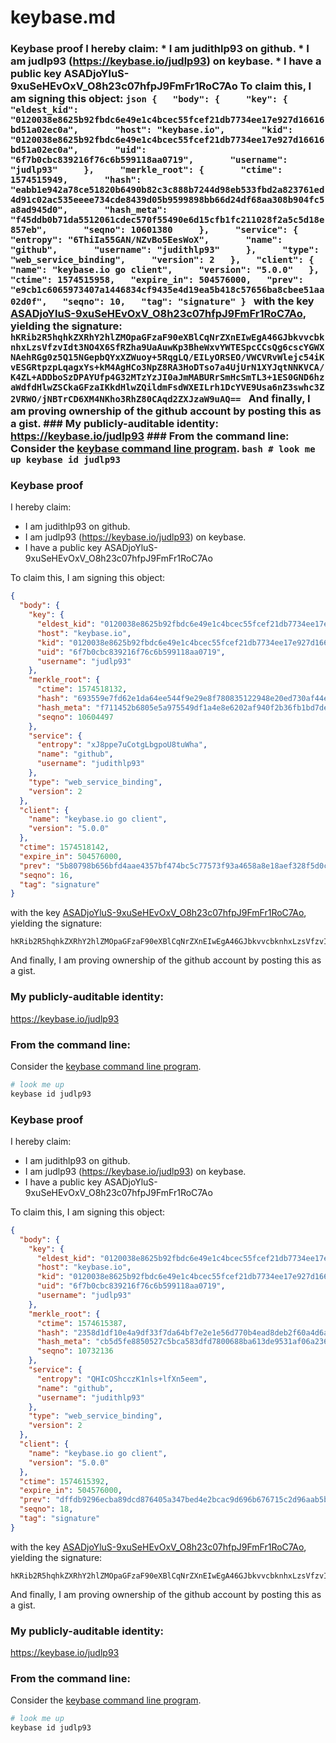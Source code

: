 # keybase.md
### Keybase proof  I hereby claim:    * I am judithlp93 on github.   * I am judlp93 (https://keybase.io/judlp93) on keybase.   * I have a public key ASADjoYluS-9xuSeHEvOxV_O8h23c07hfpJ9FmFr1RoC7Ao  To claim this, I am signing this object:  ```json {   "body": {     "key": {       "eldest_kid": "0120038e8625b92fbdc6e49e1c4bcec55fcef21db7734ee17e927d16616bd51a02ec0a",       "host": "keybase.io",       "kid": "0120038e8625b92fbdc6e49e1c4bcec55fcef21db7734ee17e927d16616bd51a02ec0a",       "uid": "6f7b0cbc839216f76c6b599118aa0719",       "username": "judlp93"     },     "merkle_root": {       "ctime": 1574515949,       "hash": "eabb1e942a78ce51820b6490b82c3c888b7244d98eb533fbd2a823761ed4d91c02ac535eeee734cde8439d05b9599898bb66d24df68aa308b904fc5a8ad945d0",       "hash_meta": "f45ddb0b71da5512061cdec570f55490e6d15cfb1fc211028f2a5c5d18e857eb",       "seqno": 10601380     },     "service": {       "entropy": "6ThiIa55GAN/NZvBo5EesWoX",       "name": "github",       "username": "judithlp93"     },     "type": "web_service_binding",     "version": 2   },   "client": {     "name": "keybase.io go client",     "version": "5.0.0"   },   "ctime": 1574515958,   "expire_in": 504576000,   "prev": "e9cb1c6065973407a1446834cf9435e4d19ea5b418c57656ba8cbee51aa02d0f",   "seqno": 10,   "tag": "signature" } ```  with the key [ASADjoYluS-9xuSeHEvOxV_O8h23c07hfpJ9FmFr1RoC7Ao](https://keybase.io/judlp93), yielding the signature:  ``` hKRib2R5hqhkZXRhY2hlZMOpaGFzaF90eXBlCqNrZXnEIwEgA46GJbkvvcbknhxLzsVfzvIdt3NO4X6SfRZha9UaAuwKp3BheWxvYWTESpcCCsQg6cscYGWXNAehRGg0z5Q15NGepbQYxXZWuoy+5RqgLQ/EILyORSEO/VWCVRvWlejc54iKvESGRtpzpLqagxYs+kM4AgHCo3NpZ8RA3HoDTso7a4UjUrN1XYJqtNNKVCA/K4ZL+ADDboSzDPAYUfp4G32MTzYzJI0aJmMABURrSmHcSmTL3+1ES0GND6hzaWdfdHlwZSCkaGFzaIKkdHlwZQildmFsdWXEILrh1DcYVE9Usa6nZ3swhc3Z2VRWO/jNBTrCD6XM4NKho3RhZ80CAqd2ZXJzaW9uAQ==  ```  And finally, I am proving ownership of the github account by posting this as a gist.  ### My publicly-auditable identity:  https://keybase.io/judlp93  ### From the command line:  Consider the [keybase command line program](https://keybase.io/download).  ```bash # look me up keybase id judlp93 ```
### Keybase proof

I hereby claim:

  * I am judithlp93 on github.
  * I am judlp93 (https://keybase.io/judlp93) on keybase.
  * I have a public key ASADjoYluS-9xuSeHEvOxV_O8h23c07hfpJ9FmFr1RoC7Ao

To claim this, I am signing this object:

```json
{
  "body": {
    "key": {
      "eldest_kid": "0120038e8625b92fbdc6e49e1c4bcec55fcef21db7734ee17e927d16616bd51a02ec0a",
      "host": "keybase.io",
      "kid": "0120038e8625b92fbdc6e49e1c4bcec55fcef21db7734ee17e927d16616bd51a02ec0a",
      "uid": "6f7b0cbc839216f76c6b599118aa0719",
      "username": "judlp93"
    },
    "merkle_root": {
      "ctime": 1574518132,
      "hash": "693559e7fd62e1da64ee544f9e29e8f780835122948e20ed730af44e02de24883bb66f623b9e10136b8d6b3fccf9120238e6cf06189f203c9a7048ba6ef8ad8c",
      "hash_meta": "f711452b6805e5a975549df1a4e8e6202af940f2b36fb1bd7dee227e1699ad9c",
      "seqno": 10604497
    },
    "service": {
      "entropy": "xJ8ppe7uCotgLbgpoU8tuWha",
      "name": "github",
      "username": "judithlp93"
    },
    "type": "web_service_binding",
    "version": 2
  },
  "client": {
    "name": "keybase.io go client",
    "version": "5.0.0"
  },
  "ctime": 1574518142,
  "expire_in": 504576000,
  "prev": "5b80798b656bfd4aae4357bf474bc5c77573f93a4658a8e18aef328f5d0c14f0",
  "seqno": 16,
  "tag": "signature"
}
```

with the key [ASADjoYluS-9xuSeHEvOxV_O8h23c07hfpJ9FmFr1RoC7Ao](https://keybase.io/judlp93), yielding the signature:

```
hKRib2R5hqhkZXRhY2hlZMOpaGFzaF90eXBlCqNrZXnEIwEgA46GJbkvvcbknhxLzsVfzvIdt3NO4X6SfRZha9UaAuwKp3BheWxvYWTESpcCEMQgW4B5i2Vr/UquQ1e/R0vFx3Vz+TpGWKjhiu8yj10MFPDEIFYtp5/RNLrT3dzfemCM9beowJ4gG99atrrZzJ4Ql6ESAgHCo3NpZ8RAJjt9sRUx92kKr/gqEtYrENjJXEKzCUxEivO9s/a1nVLvNNDhoM2/PgsxFfzNZh85xo4KD2gd/lYfBdcSofAeD6hzaWdfdHlwZSCkaGFzaIKkdHlwZQildmFsdWXEIFlYGjJBbN4PhOOE9+8fkw08HbNbFmy0vm0kMM3AlH3+o3RhZ80CAqd2ZXJzaW9uAQ==

```

And finally, I am proving ownership of the github account by posting this as a gist.

### My publicly-auditable identity:

https://keybase.io/judlp93

### From the command line:

Consider the [keybase command line program](https://keybase.io/download).

```bash
# look me up
keybase id judlp93
```
### Keybase proof

I hereby claim:

  * I am judithlp93 on github.
  * I am judlp93 (https://keybase.io/judlp93) on keybase.
  * I have a public key ASADjoYluS-9xuSeHEvOxV_O8h23c07hfpJ9FmFr1RoC7Ao

To claim this, I am signing this object:

```json
{
  "body": {
    "key": {
      "eldest_kid": "0120038e8625b92fbdc6e49e1c4bcec55fcef21db7734ee17e927d16616bd51a02ec0a",
      "host": "keybase.io",
      "kid": "0120038e8625b92fbdc6e49e1c4bcec55fcef21db7734ee17e927d16616bd51a02ec0a",
      "uid": "6f7b0cbc839216f76c6b599118aa0719",
      "username": "judlp93"
    },
    "merkle_root": {
      "ctime": 1574615387,
      "hash": "2358d1df10e4a9df33f7da64bf7e2e1e56d770b4ead8deb2f60a4d6af6f4bc8bcfb52e732b9d06593ed8050f83364e4524891fbf1010a703544168557fdf1459",
      "hash_meta": "cb5d5fe8850527c5bca583dfd7800688ba613de9531af06a236c21f855393eb3",
      "seqno": 10732136
    },
    "service": {
      "entropy": "QHIcOShcczK1nls+lfXn5eem",
      "name": "github",
      "username": "judithlp93"
    },
    "type": "web_service_binding",
    "version": 2
  },
  "client": {
    "name": "keybase.io go client",
    "version": "5.0.0"
  },
  "ctime": 1574615392,
  "expire_in": 504576000,
  "prev": "dffdb9296ecba89dcd876405a347bed4e2bcac9d696b676715c2d96aab5bd7e3",
  "seqno": 18,
  "tag": "signature"
}
```

with the key [ASADjoYluS-9xuSeHEvOxV_O8h23c07hfpJ9FmFr1RoC7Ao](https://keybase.io/judlp93), yielding the signature:

```
hKRib2R5hqhkZXRhY2hlZMOpaGFzaF90eXBlCqNrZXnEIwEgA46GJbkvvcbknhxLzsVfzvIdt3NO4X6SfRZha9UaAuwKp3BheWxvYWTESpcCEsQg3/25KW7LqJ3Nh2QFo0e+1OK8rJ1pa2dnFcLZaqtb1+PEIMTlQBCXQism2vfUQ1dp2kGjTgYDPdSN9p50Pfh2UsNUAgHCo3NpZ8RApv7CTbMV09eHwr9lZlet0PSHHBLsPuPiPKIxNUf4T99dAxS0R0fIhQIy2kpK0ijRuvRQnX8BEaXDZiFVplt6AqhzaWdfdHlwZSCkaGFzaIKkdHlwZQildmFsdWXEIFkrvTwr5+yp8+u55svD/j0ITSUfjYh0F6Ed5yhwDE/go3RhZ80CAqd2ZXJzaW9uAQ==

```

And finally, I am proving ownership of the github account by posting this as a gist.

### My publicly-auditable identity:

https://keybase.io/judlp93

### From the command line:

Consider the [keybase command line program](https://keybase.io/download).

```bash
# look me up
keybase id judlp93
```
